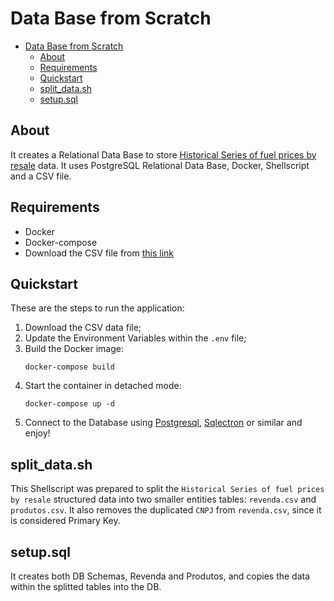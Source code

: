 # Data Base from Scratch

- [Data Base from Scratch](#data-base-from-scratch)
  - [About](#about)
  - [Requirements](#requirements)
  - [Quickstart](#quickstart)
  - [split_data.sh](#split_datash)
  - [setup.sql](#setupsql)


## About
It creates a Relational Data Base to store [Historical Series of fuel prices by resale](https://www.kaggle.com/upadorprofzs/historical-series-of-fuel-prices-by-resale) data. It uses PostgreSQL Relational Data Base, Docker, Shellscript and a CSV file.

## Requirements
- Docker
- Docker-compose
- Download the CSV file from [this link](https://www.kaggle.com/upadorprofzs/historical-series-of-fuel-prices-by-resale)

## Quickstart
These are the steps to run the application:
1. Download the CSV data file;
2. Update the Environment Variables within the `.env` file;
3. Build the Docker image:
   ```
   docker-compose build
   ```
4. Start the container in detached mode:
    ```
    docker-compose up -d
    ```
5. Connect to the Database using [Postgresql](https://www.postgresql.org/download/), [Sqlectron](https://sqlectron.github.io/) or similar and enjoy!

## split_data.sh
This Shellscript was prepared to split the `Historical Series of fuel prices by resale` structured data into two smaller entities tables: `revenda.csv` and `produtos.csv`. It also removes the duplicated `CNPJ` from `revenda.csv`, since it is considered Primary Key.

## setup.sql
It creates both DB Schemas, Revenda and Produtos, and copies the data within the splitted tables into the DB.
